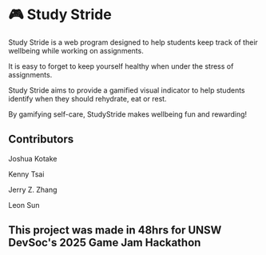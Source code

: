 # 🎮 Study Stride

Study Stride is a web program designed to help students keep track of their wellbeing while working on assignments. 

It is easy to forget to keep yourself healthy when under the stress of assignments. 

Study Stride aims to provide a gamified visual indicator to help students identify when they should rehydrate, eat or rest.

By gamifying self-care, StudyStride makes wellbeing fun and rewarding!

Contributors
- 
Joshua Kotake

Kenny Tsai

Jerry Z. Zhang

Leon Sun

**This project was made in 48hrs for UNSW DevSoc's 2025 Game Jam Hackathon**
-
